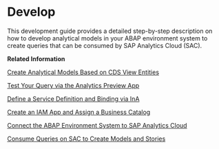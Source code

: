 <!-- loiodf5c477f06a74a578b44a6211a35637e -->

# Develop

This development guide provides a detailed step-by-step description on how to develop analytical models in your ABAP environment system to create queries that can be consumed by SAP Analytics Cloud \(SAC\).

**Related Information**  


[Create Analytical Models Based on CDS View Entities](Create_Analytical_Models_Based_on_CDS_View_Entities_822ea28.md "")

[Test Your Query via the Analytics Preview App](Test_Your_Query_via_the_Analytics_Preview_App_1813ca4.md "")

[Define a Service Definition and Binding via InA](Define_a_Service_Definition_and_Binding_via_InA_e8a5adb.md "Define and bind services via the SAP Information Access (InA) service.")

[Create an IAM App and Assign a Business Catalog](Create_an_IAM_App_and_Assign_a_Business_Catalog_27013aa.md "")

[Connect the ABAP Environment System to SAP Analytics Cloud](Connect_the_ABAP_Environment_System_to_SAP_Analytics_Cloud_a102853.md "Connect your ABAP environment system to SAP Analytics Cloud (SAC) using communication scenario SAP_COM_0065. Here's how:")

[Consume Queries on SAC to Create Models and Stories](Consume_Queries_on_SAC_to_Create_Models_and_Stories_616ba1d.md "")

